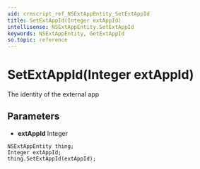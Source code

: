 ```yaml
---
uid: crmscript_ref_NSExtAppEntity_SetExtAppId
title: SetExtAppId(Integer extAppId)
intellisense: NSExtAppEntity.SetExtAppId
keywords: NSExtAppEntity, GetExtAppId
so.topic: reference
---
```


# SetExtAppId(Integer extAppId)

The identity of the external app

## Parameters

* **extAppId** Integer

```crmscript
NSExtAppEntity thing;
Integer extAppId;
thing.SetExtAppId(extAppId);
```

